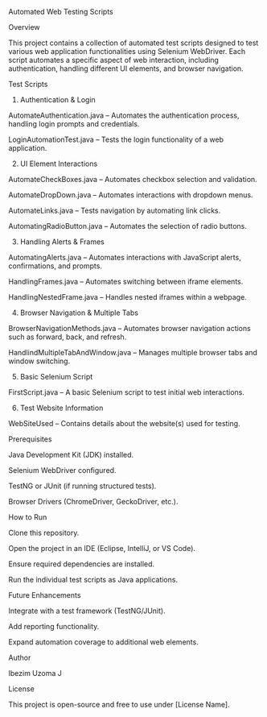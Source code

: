 Automated Web Testing Scripts

Overview

This project contains a collection of automated test scripts designed to test various web application functionalities using Selenium WebDriver. Each script automates a specific aspect of web interaction, including authentication, handling different UI elements, and browser navigation.

Test Scripts

1. Authentication & Login

AutomateAuthentication.java – Automates the authentication process, handling login prompts and credentials.

LoginAutomationTest.java – Tests the login functionality of a web application.

2. UI Element Interactions

AutomateCheckBoxes.java – Automates checkbox selection and validation.

AutomateDropDown.java – Automates interactions with dropdown menus.

AutomateLinks.java – Tests navigation by automating link clicks.

AutomatingRadioButton.java – Automates the selection of radio buttons.

3. Handling Alerts & Frames

AutomatingAlerts.java – Automates interactions with JavaScript alerts, confirmations, and prompts.

HandlingFrames.java – Automates switching between iframe elements.

HandlingNestedFrame.java – Handles nested iframes within a webpage.

4. Browser Navigation & Multiple Tabs

BrowserNavigationMethods.java – Automates browser navigation actions such as forward, back, and refresh.

HandlindMultipleTabAndWindow.java – Manages multiple browser tabs and window switching.

5. Basic Selenium Script

FirstScript.java – A basic Selenium script to test initial web interactions.

6. Test Website Information

WebSiteUsed – Contains details about the website(s) used for testing.

Prerequisites

Java Development Kit (JDK) installed.

Selenium WebDriver configured.

TestNG or JUnit (if running structured tests).

Browser Drivers (ChromeDriver, GeckoDriver, etc.).

How to Run

Clone this repository.

Open the project in an IDE (Eclipse, IntelliJ, or VS Code).

Ensure required dependencies are installed.

Run the individual test scripts as Java applications.

Future Enhancements

Integrate with a test framework (TestNG/JUnit).

Add reporting functionality.

Expand automation coverage to additional web elements.

Author

Ibezim Uzoma J

License

This project is open-source and free to use under [License Name].
